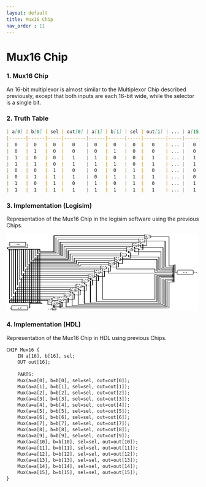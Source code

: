```yaml
---
layout: default
title: Mux16 Chip
nav_order : 11
---
```


# Mux16 Chip 

### 1. Mux16 Chip
An 16-bit multiplexor is almost similar to the Multiplexor Chip described previously, except that both inputs are each 16-bit wide, while the selector is a single bit.



### 2. Truth Table

```markdown
| a[0] | b[0] | sel | out[0] | a[1] | b[1] | sel | out[1] | ... | a[15] | b[15] | sel | out[15] |
|------|------|-----|--------|------|------|-----|--------|-----|-------|-------|-----|---------|
|  0   |  0   |  0  |   0    |  0   |  0   |  0  |   0    | ... |   0   |   0   |  0  |    0    |
|  0   |  1   |  0  |   0    |  0   |  1   |  0  |   0    | ... |   0   |   1   |  0  |    0    |
|  1   |  0   |  0  |   1    |  1   |  0   |  0  |   1    | ... |   1   |   0   |  0  |    1    |
|  1   |  1   |  0  |   1    |  1   |  1   |  0  |   1    | ... |   1   |   1   |  0  |    1    |
|  0   |  0   |  1  |   0    |  0   |  0   |  1  |   0    | ... |   0   |   0   |  1  |    0    |
|  0   |  1   |  1  |   1    |  0   |  1   |  1  |   1    | ... |   0   |   1   |  1  |    1    |
|  1   |  0   |  1  |   0    |  1   |  0   |  1  |   0    | ... |   1   |   0   |  1  |    0    |
|  1   |  1   |  1  |   1    |  1   |  1   |  1  |   1    | ... |   1   |   1   |  1  |    1    |
```

### 3. Implementation (Logisim)
Representation of the Mux16 Chip in the logisim software using the previous Chips.

<img src="\logisim\mux16.png" width="500" height="200px"/> 


### 4. Implementation (HDL)
Representation of the Mux16 Chip in HDL using previous Chips.


```hdl
CHIP Mux16 {
    IN a[16], b[16], sel;
    OUT out[16];

    PARTS:
    Mux(a=a[0], b=b[0], sel=sel, out=out[0]);
    Mux(a=a[1], b=b[1], sel=sel, out=out[1]);
    Mux(a=a[2], b=b[2], sel=sel, out=out[2]);
    Mux(a=a[3], b=b[3], sel=sel, out=out[3]);
    Mux(a=a[4], b=b[4], sel=sel, out=out[4]);
    Mux(a=a[5], b=b[5], sel=sel, out=out[5]);
    Mux(a=a[6], b=b[6], sel=sel, out=out[6]);
    Mux(a=a[7], b=b[7], sel=sel, out=out[7]);
    Mux(a=a[8], b=b[8], sel=sel, out=out[8]);
    Mux(a=a[9], b=b[9], sel=sel, out=out[9]);
    Mux(a=a[10], b=b[10], sel=sel, out=out[10]);
    Mux(a=a[11], b=b[11], sel=sel, out=out[11]);
    Mux(a=a[12], b=b[12], sel=sel, out=out[12]);
    Mux(a=a[13], b=b[13], sel=sel, out=out[13]);
    Mux(a=a[14], b=b[14], sel=sel, out=out[14]);
    Mux(a=a[15], b=b[15], sel=sel, out=out[15]);
}
 ```